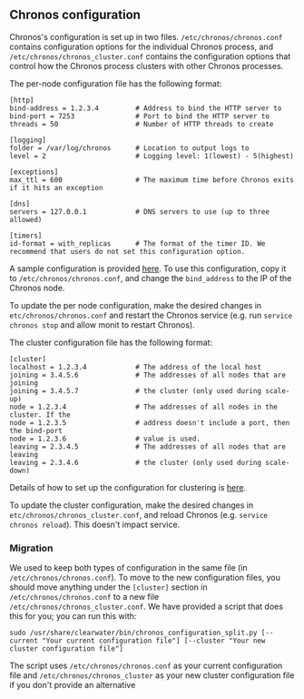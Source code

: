 ## Chronos configuration

Chronos's configuration is set up in two files. `/etc/chronos/chronos.conf` contains configuration options for
the individual Chronos process, and `/etc/chronos/chronos_cluster.conf` contains the configuration options that
control how the Chronos process clusters with other Chronos processes. 

The per-node configuration file has the following format:

    [http]
    bind-address = 1.2.3.4         # Address to bind the HTTP server to
    bind-port = 7253               # Port to bind the HTTP server to
    threads = 50                   # Number of HTTP threads to create
    
    [logging]
    folder = /var/log/chronos      # Location to output logs to
    level = 2                      # Logging level: 1(lowest) - 5(highest)

    [exceptions]
    max_ttl = 600                  # The maximum time before Chronos exits if it hits an exception

    [dns]  
    servers = 127.0.0.1            # DNS servers to use (up to three allowed)

    [timers]
    id-format = with_replicas      # The format of the timer ID. We recommend that users do not set this configuration option.

A sample configuration is provided [here](https://github.com/Metaswitch/chronos/blob/dev/etc/chronos/chronos.conf.sample). To use this configuration, copy it to `/etc/chronos/chronos.conf`, and change the `bind_address` to the IP of the Chronos node. 

To update the per node configuration, make the desired changes in `etc/chronos/chronos.conf` and restart the Chronos service (e.g. run `service chronos stop` and allow monit to restart Chronos).

The cluster configuration file has the following format:

    [cluster]
    localhost = 1.2.3.4            # The address of the local host
    joining = 3.4.5.6              # The addresses of all nodes that are joining
    joining = 3.4.5.7              # the cluster (only used during scale-up)
    node = 1.2.3.4                 # The addresses of all nodes in the cluster. If the
    node = 1.2.3.5                 # address doesn't include a port, then the bind-port
    node = 1.2.3.6                 # value is used.
    leaving = 2.3.4.5              # The addresses of all nodes that are leaving
    leaving = 2.3.4.6              # the cluster (only used during scale-down)

Details of how to set up the configuration for clustering is [here](https://github.com/Metaswitch/chronos/blob/dev/doc/clustering.md).

To update the cluster configuration, make the desired changes in `etc/chronos/chronos_cluster.conf`, and reload Chronos (e.g. `service chronos reload`). This doesn't impact service. 

### Migration

We used to keep both types of configuration in the same file (in `/etc/chronos/chronos.conf`). To move to the new configuration files, you should move anything under the `[cluster]` section in `/etc/chronos/chronos.conf` to a new file `/etc/chronos/chronos_cluster.conf`. We have provided a script that does this for you; you can run this with:

    sudo /usr/share/clearwater/bin/chronos_configuration_split.py [--current "Your current configuration file"] [--cluster "Your new cluster configuration file"] 

The script uses `/etc/chronos/chronos.conf` as your current configuration file and `/etc/chronos/chronos_cluster` as your new cluster configuration file if you don't provide an alternative
